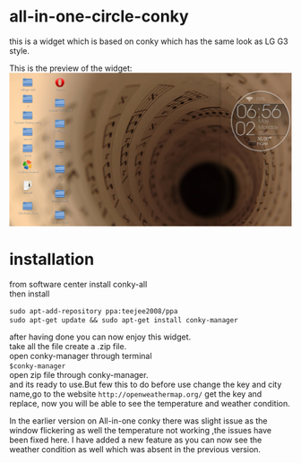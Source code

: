 # all-in-one-circle-conky
this is a widget which is based on conky which has the same look as LG G3 style.

This is the preview of the widget:  
![input](https://raw.githubusercontent.com/deathcod/all-in-one-circle-conky/master/Screenshot%20from%202016-05-02%2018%3A56%3A32.png)

# installation

from software center install conky-all  
then install  
``` 
sudo apt-add-repository ppa:teejee2008/ppa  
sudo apt-get update && sudo apt-get install conky-manager
```

after having done you can now enjoy this widget.  
take all the file create a .zip file.  
open conky-manager through terminal  
``` $conky-manager ```  
open zip file through conky-manager.  
and its ready to use.But few this to do before use change the key and city name,go to the website ``` http://openweathermap.org/ ``` get the key and replace, now you will be able to see the temperature and weather condition.

In the earlier version on All-in-one conky there was slight issue as the window flickering as well the temperature not working ,the issues have been fixed here. I have added a new feature as you can now see the weather condition as well which was absent in the previous version.
